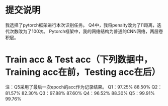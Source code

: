# 提交说明
我选择了pytorch框架进行本次识别任务。
Q4中，我将penalty改为了l1距离，迭代次数改为了100次。
Pytorch框架中，我的网络结构为普通的CNN网络，两层卷积层。

# Train acc & Test acc（下列数据中，Training acc在前，Testing acc在后）
注：Q5采用了最后一次epoch的acc作为记录结果。
Q1：97.25% 88.50%
Q2：81.57% 82.30%
Q3：97.88% 87.60% 
Q4：96.52% 88.30%
Q5：99.91% 99.76%
